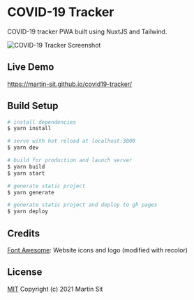 # COVID-19 Tracker

COVID-19 tracker PWA built using NuxtJS and Tailwind.

![COVID-19 Tracker Screenshot](https://i.imgur.com/4VMzQV9.png)

## Live Demo

<https://martin-sit.github.io/covid19-tracker/>

## Build Setup

```bash
# install dependencies
$ yarn install

# serve with hot reload at localhost:3000
$ yarn dev

# build for production and launch server
$ yarn build
$ yarn start

# generate static project
$ yarn generate

# generate static project and deploy to gh pages
$ yarn deploy
```

## Credits

[Font Awesome](https://fontawesome.com/license): Website icons and logo (modified with recolor)

## License

[MIT](http://opensource.org/licenses/MIT)
Copyright (c) 2021 Martin Sit
